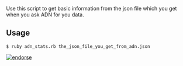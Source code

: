 Use this script to get basic information from the json file which you get when you ask ADN for you data.

Usage
-----

```
$ ruby adn_stats.rb the_json_file_you_get_from_adn.json
```

[![endorse](https://api.coderwall.com/dasdom/endorsecount.png)](https://coderwall.com/dasdom)
